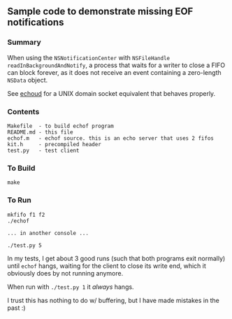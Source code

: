 ## Sample code to demonstrate missing EOF notifications

### Summary

When using the `NSNotificationCenter` with `NSFileHandle`
`readInBackgroundAndNotify`, a process that waits for a writer to close a FIFO
can block forever, as it does not receive an event containing a zero-length
`NSData` object.

See [echoud](../echoud) for a UNIX domain socket equivalent that behaves properly.

### Contents

    Makefile  - to build echof program
    README.md - this file
    echof.m   - echof source. this is an echo server that uses 2 fifos
    kit.h     - precompiled header
    test.py   - test client

### To Build

    make

### To Run

    mkfifo f1 f2
    ./echof

    ... in another console ...
    
    ./test.py 5

In my tests, I get about 3 good runs (such that both programs exit normally)
until `echof` hangs, waiting for the client to close its write end, which it
obviously does by not running anymore.

When run with `./test.py 1` it _always_ hangs.

I trust this has nothing to do w/ buffering, but I have made mistakes in the
past :)

